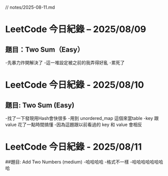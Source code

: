 // notes/2025-08-11.md

# LeetCode 今日紀錄 – 2025/08/09

## 題目：Two Sum（Easy）
-先暴力炸開解決了
-這一堆設定被之前的我弄得好亂
-累死了

# LeetCode 今日紀錄 - 2025/08/10

## 題目: Two Sum (Easy)
-找了一下發現用Hash會快很多
-用到 unordered_map 這個來當table
-key 跟 value 花了一點時間搞懂
-因為這題跟以前看過的 key 和 value 會相反

# LeetCode 今日紀錄 - 2025/08/11

##題目: Add Two Numbers (medium)
-哈哈哈哈
-格式不一樣
-哈哈哈哈哈哈哈哈
